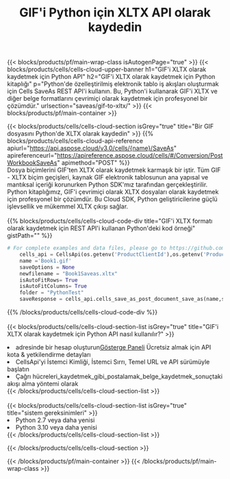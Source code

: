 ﻿---
title:  GIF'i Python için XLTX API olarak kaydedin
description:  GIF formatındaki dosyayı XLTX formatındaki dosya olarak kaydetmek için Aspose.Cells Cloud SDK for Python'i kullanma.
url: /tr/python/saveas/gif-to-xltx/
---
{{< blocks/products/pf/main-wrap-class isAutogenPage="true" >}}
{{< blocks/products/cells/cells-cloud-upper-banner h1="GIF\'i XLTX olarak kaydetmek için Python API" h2="GIF\'i XLTX olarak kaydetmek için Python kitaplığı" p="Python\'de özelleştirilmiş elektronik tablo iş akışları oluşturmak için Cells SaveAs REST API\'i kullanın. Bu, Python\'i kullanarak GIF\'i XLTX ve diğer belge formatlarını çevrimiçi olarak kaydetmek için profesyonel bir çözümdür." urlsection="saveas/gif-to-xltx/" >}}
{{< blocks/products/pf/main-container >}}

{{< blocks/products/cells/cells-cloud-section isGrey="true" title="Bir GIF dosyasını Python\'de XLTX olarak kaydedin" >}}
{{% blocks/products/cells/cells-cloud-api-reference apiurl="https://api.aspose.cloud/v3.0/cells/{name}/SaveAs" apireferenceurl="https://apireference.aspose.cloud/cells/#/Conversion/PostWorkbookSaveAs" apimethod="POST" %}}
<br/>
Dosya biçimlerini GIF'ten XLTX olarak kaydetmek karmaşık bir iştir. Tüm GIF - XLTX biçim geçişleri, kaynak GIF elektronik tablosunun ana yapısal ve mantıksal içeriği korunurken Python SDK'mız tarafından gerçekleştirilir. Python kitaplığımız, GIF'i çevrimiçi olarak XLTX dosyaları olarak kaydetmek için profesyonel bir çözümdür. Bu Cloud SDK, Python geliştiricilerine güçlü işlevsellik ve mükemmel XLTX çıkışı sağlar.
<br/>
<br/>
{{% blocks/products/cells/cells-cloud-code-div title="GIF\'i XLTX formatı olarak kaydetmek için REST API\'i kullanan Python\'deki kod örneği" gistPath="" %}}
  
```python
# For complete examples and data files, please go to https://github.com/aspose-cells-cloud/aspose-cells-cloud-python/
    cells_api = CellsApi(os.getenv('ProductClientId'),os.getenv('ProductClientSecret'))
    name ='Book1.gif'    
    saveOptions = None
    newfilename = "Book1Saveas.xltx"
    isAutoFitRows= True
    isAutoFitColumns= True
    folder = "PythonTest"
    saveResponse = cells_api.cells_save_as_post_document_save_as(name,save_options=saveOptions, newfilename=(folder +'/' + newfilename),folder=folder)
```
  
{{% /blocks/products/cells/cells-cloud-code-div %}}
<br/>
<br/>
{{< blocks/products/cells/cells-cloud-section-list isGrey="true" title="GIF\'i XLTX olarak kaydetmek için Python API nasıl kullanılır?" >}}
<li> adresinde bir hesap oluşturun<a href="https://dashboard.aspose.cloud/">Gösterge Paneli</a> Ücretsiz almak için API kota & yetkilendirme detayları</li>
<li>CellsApi'yi İstemci Kimliği, İstemci Sırrı, Temel URL ve API sürümüyle başlatın</li>
<li>Çağrı hücreleri_kaydetmek_gibi_postalamak_belge_kaydetmek_sonuçtaki akışı alma yöntemi olarak</li>
{{< /blocks/products/cells/cells-cloud-section-list >}}
<br/>
<br/>
{{< blocks/products/cells/cells-cloud-section-list isGrey="true" title="sistem gereksinimleri" >}}
<li>Python 2.7 veya daha yenisi</li>
<li>Python 3.10 veya daha yenisi</li>
{{< /blocks/products/cells/cells-cloud-section-list >}}

{{< /blocks/products/cells/cells-cloud-section >}}

{{< /blocks/products/pf/main-container >}}
{{< /blocks/products/pf/main-wrap-class >}}
